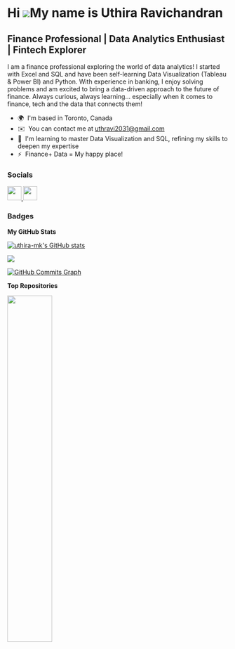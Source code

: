 Hi ![](https://user-images.githubusercontent.com/18350557/176309783-0785949b-9127-417c-8b55-ab5a4333674e.gif)My name is Uthira Ravichandran
===========================================================================================================================================

Finance Professional | Data Analytics Enthusiast | Fintech Explorer
-------------------------------------------------------------------

I am a finance professional exploring the world of data analytics! I started with Excel and SQL and have been self-learning Data Visualization (Tableau & Power BI) and Python. With experience in banking, I enjoy solving problems and am excited to bring a data-driven approach to the future of finance. Always curious, always learning... especially when it comes to finance, tech and the data that connects them!

* 🌍  I'm based in Toronto, Canada
* ✉️  You can contact me at [uthravi2031@gmail.com](mailto:uthravi2031@gmail.com)
* 🧠  I'm learning to master Data Visualization and SQL, refining my skills to deepen my expertise
* ⚡  Finance+ Data = My happy place!


### Socials

<p align="left"> <a href="https://www.github.com/uthira-mk" target="_blank" rel="noreferrer"> <picture> <source media="(prefers-color-scheme: dark)" srcset="https://raw.githubusercontent.com/danielcranney/readme-generator/main/public/icons/socials/github-dark.svg" /> <source media="(prefers-color-scheme: light)" srcset="https://raw.githubusercontent.com/danielcranney/readme-generator/main/public/icons/socials/github.svg" /> <img src="https://raw.githubusercontent.com/danielcranney/readme-generator/main/public/icons/socials/github.svg" width="32" height="32" /> </picture> </a> <a href="https://www.linkedin.com/in/uthira-ravichandran" target="_blank" rel="noreferrer"> <picture> <source media="(prefers-color-scheme: dark)" srcset="https://raw.githubusercontent.com/danielcranney/readme-generator/main/public/icons/socials/linkedin-dark.svg" /> <source media="(prefers-color-scheme: light)" srcset="https://raw.githubusercontent.com/danielcranney/readme-generator/main/public/icons/socials/linkedin.svg" /> <img src="https://raw.githubusercontent.com/danielcranney/readme-generator/main/public/icons/socials/linkedin.svg" width="32" height="32" /> </picture> </a></p>

### Badges

<b>My GitHub Stats</b>

<a href="http://www.github.com/uthira-mk"><img src="https://github-readme-stats.vercel.app/api?username=uthira-mk&show_icons=true&hide=&count_private=true&title_color=0891b2&text_color=ffffff&icon_color=0891b2&bg_color=1c1917&hide_border=true&show_icons=true" alt="uthira-mk's GitHub stats" /></a>

<a href="http://www.github.com/uthira-mk"><img src="https://github-readme-streak-stats.herokuapp.com/?user=uthira-mk&stroke=ffffff&background=1c1917&ring=0891b2&fire=0891b2&currStreakNum=ffffff&currStreakLabel=0891b2&sideNums=ffffff&sideLabels=ffffff&dates=ffffff&hide_border=true" /></a>

<a href="http://www.github.com/uthira-mk"><img src="https://github-readme-activity-graph.cyclic.app/graph?username=uthira-mk&bg_color=1c1917&color=ffffff&line=0891b2&point=ffffff&area_color=1c1917&area=true&hide_border=true&custom_title=GitHub%20Commits%20Graph" alt="GitHub Commits Graph" /></a>

<b>Top Repositories</b>

<div width="100%" align="center"><a href="https://github.com/uthira-mk/uthira-mk" align="left"><img align="left" width="45%" src="https://github-readme-stats.vercel.app/api/pin/?username=uthira-mk&repo=uthira-mk&title_color=0891b2&text_color=ffffff&icon_color=0891b2&bg_color=1c1917&hide_border=true&locale=en" /></a></div><br /><br /><br /><br /><br /><br /><br />
